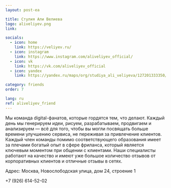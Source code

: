 ```yaml
---
layout: post-ea

title: Стулия Али Велиева
logo: aliveliyev.png
link: 

socials:
  - icon: home
    link: https://veliyev.ru/
  - icon: instagram
    link: https://www.instagram.com/aliveliyev_official/
  - icon: vk
    link: https://vk.com/aliveliyev_official
  - icon: yandex
    link: https://yandex.ru/maps/org/studiya_ali_veliyeva/127201333350/

category: friends
order: 7

lang: ru
ref: aliveliyev_friend
---
```


Мы команда digital-фанатов, которые гордятся тем, что делают. Каждый день мы генерируем идеи, рисуем, разрабатываем, продвигаем и анализируем — всё для того, чтобы вы могли посвящать больше времени улучшению сервиса, не переживая за привлечение клиентов. Каждый член команды помимо соответствующего образования имеет за плечами богатый опыт в сфере фриланса, который является ключевым моментом при общении с клиентами. Наши специалисты работают на качество и имеют уже большое количество отзывов от корпоративных клиентов и отличные отзывы в сетях.

Адрес: Москва, Новослободская улица, дом 24, строение 1

+7 (926) 614-52-02